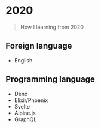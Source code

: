 # 2020 

> How I learning from 2020

## Foreign language
- English

## Programming language
- Deno
- Elixir/Phoenix
- Svelte
- Alpine.js
- GraphQL
